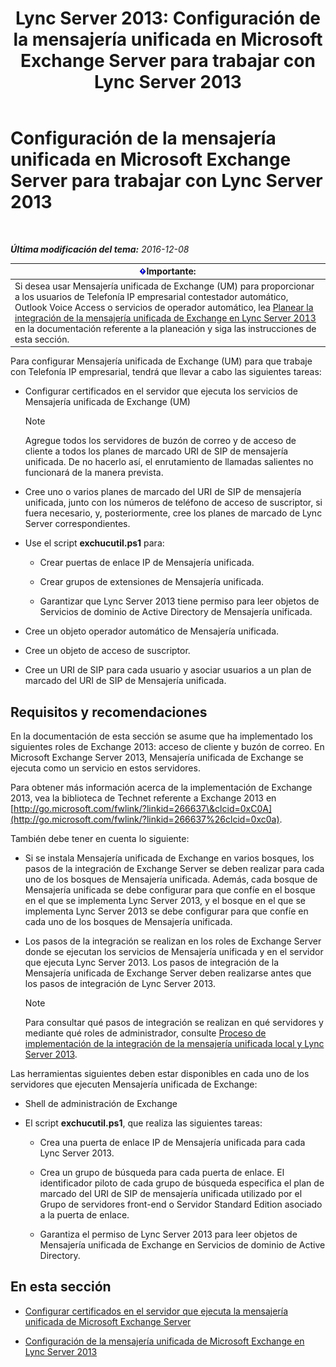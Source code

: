 ﻿---
title: 'Lync Server 2013: Configuración de la mensajería unificada en Microsoft Exchange Server para trabajar con Lync Server 2013'
TOCTitle: Configuración de la mensajería unificada en Microsoft Exchange Server para trabajar con Lync Server 2013
ms:assetid: 058da9c4-23af-4ddb-9f63-70133a8aafc6
ms:mtpsurl: https://technet.microsoft.com/es-es/library/Gg398106(v=OCS.15)
ms:contentKeyID: 48274301
ms.date: 01/07/2017
mtps_version: v=OCS.15
ms.translationtype: HT
---

# Configuración de la mensajería unificada en Microsoft Exchange Server para trabajar con Lync Server 2013

 

_**Última modificación del tema:** 2016-12-08_

<table>
<thead>
<tr class="header">
<th><img src="images/Gg425917.important(OCS.15).gif" title="important" alt="important" />Importante:</th>
</tr>
</thead>
<tbody>
<tr class="odd">
<td>Si desea usar Mensajería unificada de Exchange (UM) para proporcionar a los usuarios de Telefonía IP empresarial contestador automático, Outlook Voice Access o servicios de operador automático, lea <a href="lync-server-2013-planning-for-exchange-unified-messaging-integration.md">Planear la integración de la mensajería unificada de Exchange en Lync Server 2013</a> en la documentación referente a la planeación y siga las instrucciones de esta sección.</td>
</tr>
</tbody>
</table>


Para configurar Mensajería unificada de Exchange (UM) para que trabaje con Telefonía IP empresarial, tendrá que llevar a cabo las siguientes tareas:

  - Configurar certificados en el servidor que ejecuta los servicios de Mensajería unificada de Exchange (UM)
    

    > [!NOTE]
    > Agregue todos los servidores de buzón de correo y de acceso de cliente a todos los planes de marcado URI de SIP de mensajería unificada. De no hacerlo así, el enrutamiento de llamadas salientes no funcionará de la manera prevista.



  - Cree uno o varios planes de marcado del URI de SIP de mensajería unificada, junto con los números de teléfono de acceso de suscriptor, si fuera necesario, y, posteriormente, cree los planes de marcado de Lync Server correspondientes.

  - Use el script **exchucutil.ps1** para:
    
      - Crear puertas de enlace IP de Mensajería unificada.
    
      - Crear grupos de extensiones de Mensajería unificada.
    
      - Garantizar que Lync Server 2013 tiene permiso para leer objetos de Servicios de dominio de Active Directory de Mensajería unificada.

  - Cree un objeto operador automático de Mensajería unificada.

  - Cree un objeto de acceso de suscriptor.

  - Cree un URI de SIP para cada usuario y asociar usuarios a un plan de marcado del URI de SIP de Mensajería unificada.

## Requisitos y recomendaciones

En la documentación de esta sección se asume que ha implementado los siguientes roles de Exchange 2013: acceso de cliente y buzón de correo. En Microsoft Exchange Server 2013, Mensajería unificada de Exchange se ejecuta como un servicio en estos servidores.

Para obtener más información acerca de la implementación de Exchange 2013, vea la biblioteca de Technet referente a Exchange 2013 en [http://go.microsoft.com/fwlink/?linkid=266637\&clcid=0xC0A](http://go.microsoft.com/fwlink/?linkid=266637%26clcid=0xc0a).

También debe tener en cuenta lo siguiente:

  - Si se instala Mensajería unificada de Exchange en varios bosques, los pasos de la integración de Exchange Server se deben realizar para cada uno de los bosques de Mensajería unificada. Además, cada bosque de Mensajería unificada se debe configurar para que confíe en el bosque en el que se implementa Lync Server 2013, y el bosque en el que se implementa Lync Server 2013 se debe configurar para que confíe en cada uno de los bosques de Mensajería unificada.

  - Los pasos de la integración se realizan en los roles de Exchange Server donde se ejecutan los servicios de Mensajería unificada y en el servidor que ejecuta Lync Server 2013. Los pasos de integración de la Mensajería unificada de Exchange Server deben realizarse antes que los pasos de integración de Lync Server 2013.
    

    > [!NOTE]
    > Para consultar qué pasos de integración se realizan en qué servidores y mediante qué roles de administrador, consulte <A href="lync-server-2013-deployment-process-for-integrating-on-premises-unified-messaging.md">Proceso de implementación de la integración de la mensajería unificada local y Lync Server 2013</A>.



Las herramientas siguientes deben estar disponibles en cada uno de los servidores que ejecuten Mensajería unificada de Exchange:

  - Shell de administración de Exchange

  - El script **exchucutil.ps1**, que realiza las siguientes tareas:
    
      - Crea una puerta de enlace IP de Mensajería unificada para cada Lync Server 2013.
    
      - Crea un grupo de búsqueda para cada puerta de enlace. El identificador piloto de cada grupo de búsqueda especifica el plan de marcado del URI de SIP de mensajería unificada utilizado por el Grupo de servidores front-end o Servidor Standard Edition asociado a la puerta de enlace.
    
      - Garantiza el permiso de Lync Server 2013 para leer objetos de Mensajería unificada de Exchange en Servicios de dominio de Active Directory.

## En esta sección

  - [Configurar certificados en el servidor que ejecuta la mensajería unificada de Microsoft Exchange Server](lync-server-2013-configure-certificates-on-the-server-running-microsoft-exchange-server-unified-messaging.md)

  - [Configuración de la mensajería unificada de Microsoft Exchange en Lync Server 2013](lync-server-2013-configure-unified-messaging-on-microsoft-exchange.md)

